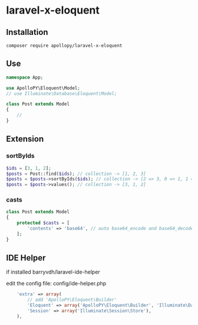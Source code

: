 # laravel-x-eloquent

## Installation

```base
composer require apollopy/laravel-x-eloquent
```

## Use

```php
namespace App;

use ApolloPY\Eloquent\Model;
// use Illuminate\Database\Eloquent\Model;

class Post extends Model
{
    //
}
```

## Extension

### sortByIds

```php
$ids = [3, 1, 2];
$posts = Post::find($ids); // collection -> [1, 2, 3]
$posts = $posts->sortByIds($ids); // collection -> [2 => 3, 0 => 1, 1 => 2]
$posts = $posts->values(); // collection -> [3, 1, 2]
```

### casts

```php
class Post extends Model
{
    protected $casts = [
        'contents' => 'base64', // auto base64_encode and base64_decode, fixed save emoji to mysql
    ];
}
```

## IDE Helper

if installed barryvdh/laravel-ide-helper

edit the config file: config/ide-helper.php

```php
    'extra' => array(
        // add 'ApolloPY\Eloquent\Builder'
        'Eloquent' => array('ApolloPY\Eloquent\Builder', 'Illuminate\Database\Eloquent\Builder', 'Illuminate\Database\Query\Builder'),
        'Session' => array('Illuminate\Session\Store'),
    ),
```
